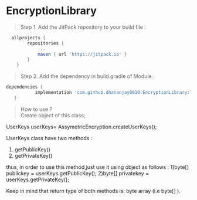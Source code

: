 # EncryptionLibrary

> Step 1. Add the JitPack repository to your build file :

```gradle
  allprojects {
		repositories {
			...
			maven { url 'https://jitpack.io' }
		}
	}
```

>Step 2. Add the dependency in build.gradle of Module :
 ```gradle
 dependencies {
	        implementation 'com.github.dhananjay0610:EncryptionLibrary:Tag'
	}
 ```

> How to use ?  
	Create object of this class;
	
  UserKeys userKeys= AssymetricEncryption.createUserKeys();
  
 UserKeys class have two methods :
 1) getPublicKey()
 2) getPrivateKey()

 
 thus,
 in order to use this method,just use it using object as follows :
 1)byte[] publickey = userKeys.getPublicKey();
 2)byte[] privatekey = userKeys.getPrivateKey();
 
 
 Keep in mind that return type of both methods is:
 	byte array (i.e byte[] ).
